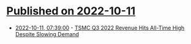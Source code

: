 # [Published on 2022-10-11](index.md)

* [2022-10-11, 07:39:00](https://soylentnews.org/article.pl?sid=22/10/10/171249&from=rss) - [TSMC Q3 2022 Revenue Hits All-Time High Despite Slowing Demand](https://soylentnews.org/article.pl?sid=22/10/10/171249&from=rss)
